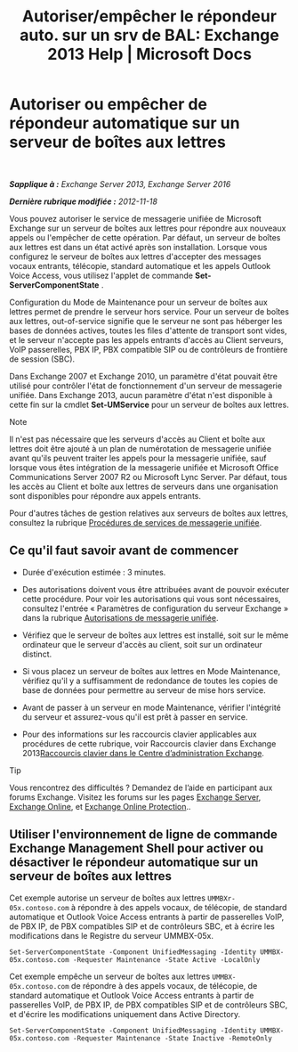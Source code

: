 ﻿---
title: 'Autoriser/empêcher le répondeur auto. sur un srv de BAL: Exchange 2013 Help | Microsoft Docs'
TOCTitle: Autoriser ou empêcher de répondeur automatique sur un serveur de boîtes aux lettres
ms:assetid: 4b860c09-6669-4e3d-b3dc-17b8018b3860
ms:mtpsurl: https://technet.microsoft.com/fr-fr/library/Aa997908(v=EXCHG.150)
ms:contentKeyID: 50555393
ms.date: 05/23/2018
mtps_version: v=EXCHG.150
ms.translationtype: MT
---

# Autoriser ou empêcher de répondeur automatique sur un serveur de boîtes aux lettres

 

_**Sapplique à :** Exchange Server 2013, Exchange Server 2016_

_**Dernière rubrique modifiée :** 2012-11-18_

Vous pouvez autoriser le service de messagerie unifiée de Microsoft Exchange sur un serveur de boîtes aux lettres pour répondre aux nouveaux appels ou l'empêcher de cette opération. Par défaut, un serveur de boîtes aux lettres est dans un état activé après son installation. Lorsque vous configurez le serveur de boîtes aux lettres d'accepter des messages vocaux entrants, télécopie, standard automatique et les appels Outlook Voice Access, vous utilisez l'applet de commande **Set-ServerComponentState** .

Configuration du Mode de Maintenance pour un serveur de boîtes aux lettres permet de prendre le serveur hors service. Pour un serveur de boîtes aux lettres, out-of-service signifie que le serveur ne sont pas héberger les bases de données actives, toutes les files d'attente de transport sont vides, et le serveur n'accepte pas les appels entrants d'accès au Client serveurs, VoIP passerelles, PBX IP, PBX compatible SIP ou de contrôleurs de frontière de session (SBC).

Dans Exchange 2007 et Exchange 2010, un paramètre d'état pouvait être utilisé pour contrôler l'état de fonctionnement d'un serveur de messagerie unifiée. Dans Exchange 2013, aucun paramètre d'état n'est disponible à cette fin sur la cmdlet **Set-UMService** pour un serveur de boîtes aux lettres.

> [!NOTE]
> Il n'est pas nécessaire que les serveurs d'accès au Client et boîte aux lettres doit être ajouté à un plan de numérotation de messagerie unifiée avant qu'ils peuvent traiter les appels pour la messagerie unifiée, sauf lorsque vous êtes intégration de la messagerie unifiée et Microsoft Office Communications Server 2007 R2 ou Microsoft Lync Server. Par défaut, tous les accès au Client et boîte aux lettres de serveurs dans une organisation sont disponibles pour répondre aux appels entrants.


Pour d'autres tâches de gestion relatives aux serveurs de boîtes aux lettres, consultez la rubrique [Procédures de services de messagerie unifiée](um-services-procedures-exchange-2013-help.md).

## Ce qu'il faut savoir avant de commencer

  - Durée d'exécution estimée : 3 minutes.

  - Des autorisations doivent vous être attribuées avant de pouvoir exécuter cette procédure. Pour voir les autorisations qui vous sont nécessaires, consultez l'entrée « Paramètres de configuration du serveur Exchange » dans la rubrique [Autorisations de messagerie unifiée](unified-messaging-permissions-exchange-2013-help.md).

  - Vérifiez que le serveur de boîtes aux lettres est installé, soit sur le même ordinateur que le serveur d'accès au client, soit sur un ordinateur distinct.

  - Si vous placez un serveur de boîtes aux lettres en Mode Maintenance, vérifiez qu'il y a suffisamment de redondance de toutes les copies de base de données pour permettre au serveur de mise hors service.

  - Avant de passer à un serveur en mode Maintenance, vérifier l'intégrité du serveur et assurez-vous qu'il est prêt à passer en service.

  - Pour des informations sur les raccourcis clavier applicables aux procédures de cette rubrique, voir Raccourcis clavier dans Exchange 2013[Raccourcis clavier dans le Centre d’administration Exchange](keyboard-shortcuts-in-the-exchange-admin-center-exchange-online-protection-help.md).

> [!TIP]
> Vous rencontrez des difficultés ? Demandez de l’aide en participant aux forums Exchange. Visitez les forums sur les pages <a href="https://go.microsoft.com/fwlink/p/?linkid=60612">Exchange Server</a>, <a href="https://go.microsoft.com/fwlink/p/?linkid=267542">Exchange Online</a>, et <a href="https://go.microsoft.com/fwlink/p/?linkid=285351">Exchange Online Protection</a>..


## Utiliser l'environnement de ligne de commande Exchange Management Shell pour activer ou désactiver le répondeur automatique sur un serveur de boîtes aux lettres

Cet exemple autorise un serveur de boîtes aux lettres `UMMBXr-05x.contoso.com` à répondre à des appels vocaux, de télécopie, de standard automatique et Outlook Voice Access entrants à partir de passerelles VoIP, de PBX IP, de PBX compatibles SIP et de contrôleurs SBC, et à écrire les modifications dans le Registre du serveur UMMBX-05x.

    Set-ServerComponentState -Component UnifiedMessaging -Identity UMMBX-05x.contoso.com -Requester Maintenance -State Active -LocalOnly

Cet exemple empêche un serveur de boîtes aux lettres `UMMBX-05x.contoso.com` de répondre à des appels vocaux, de télécopie, de standard automatique et Outlook Voice Access entrants à partir de passerelles VoIP, de PBX IP, de PBX compatibles SIP et de contrôleurs SBC, et d'écrire les modifications uniquement dans Active Directory.

    Set-ServerComponentState -Component UnifiedMessaging -Identity UMMBX-05x.contoso.com -Requester Maintenance -State Inactive -RemoteOnly

